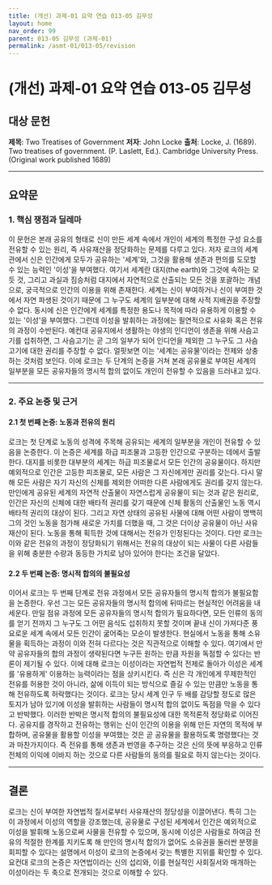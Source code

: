 ```yaml
---
title: (개선) 과제-01 요약 연습 013-05 김무성
layout: home
nav_order: 99
parent: 013-05 김무성 (과제-01)
permalink: /asmt-01/013-05/revision
---
```


# (개선) 과제-01 요약 연습 013-05 김무성 


## 대상 문헌  
**제목**: Two Treatises of Government
**저자**: John Locke
**출처**: Locke, J. (1689). Two treatises of government. (P. Laslett, Ed.). Cambridge University Press. (Original work published 1689) 


---

## 요약문  

### 1. 핵심 쟁점과 딜레마

이 문헌은 본래 공유의 형태로 신이 만든 세계 속에서 개인이 세계의 특정한 구성 요소를 전유할 수 있는 원리, 즉 사유재산을 정당화하는 문제를 다루고 있다. 저자 로크의 세계관에서 신은 인간에게 모두가 공유하는 '세계'와, 그것을 활용해 생존과 편의를 도모할 수 있는 능력인 '이성'을 부여했다. 여기서 세계란 대지(the earth)와 그것에 속하는 모듯 것, 그리고 과실과 짐승처럼 대지에서 자연적으로 산출되는 모든 것을 포괄하는 개념으로, 궁극적으로 인간의 이용을 위해 존재한다. 세계는 신이 부여하거나 신이 부여한 것에서 자연 파생된 것이기 때문에 그 누구도 세계의 일부분에 대해 사적 지배권을 주장할 수 없다. 동시에 신은 인간에게 세계를 특정한 용도나 목적에 따라 유용하게 이용할 수 있는 '이성'을 부여했다. 그런데 이성을 발휘하는 과정에는 필연적으로 사유화 혹은 전유의 과정이 수반된다. 예컨대 공유지에서 생활하는 야생의 인디언이 생존을 위해 사슴고기를 섭취하면, 그 사슴고기는 곧 그의 일부가 되어 인디언을 제외한 그 누구도 그 사슴고기에 대한 권리를 주장할 수 없다. 얼핏보면 이는 '세계는 공유물'이라는 전제와 상충하는 것처럼 보인다. 이에 로크는 두 단계의 논증을 거쳐 본래 공유물로 부여된 세계의 일부분을 모든 공유자들의 명시적 합의 없이도 개인이 전유할 수 있음을 드러내고 있다.

---

### 2. 주요 논증 및 근거  

#### 2.1 첫 번째 논증: 노동과 전유의 원리

로크는 첫 단계로 노동의 성격에 주목해 공유되는 세계의 일부분을 개인이 전유할 수 있음을 논증한다. 이 논증은 세계를 하급 피조물과 고등한 인간으로 구분하는 데에서 출발한다. 대지를 비롯한 대부분의 세계는 하급 피조물로서 모든 인간의 공유물이다. 하지만 예외적으로 인간은 고등한 피조물로, 모든 사람은 그 자신에게만 권리를 갖는다. 다시 말해 모든 사람은 자기 자신의 신체를 제외한 어떠한 다른 사람에게도 권리를 갖지 않는다. 만인에게 공유된 세계의 자연적 산출물이 자연스럽게 공유물이 되는 것과 같은 원리로, 인간은 자신의 신체에 대한 배타적 권리를 갖기 때문에 신체 활동의 산출물인 노동 역시 배타적 권리의 대상이 된다. 그리고 자연 상태의 공유된 사물에 대해 어떤 사람이 명백히 그의 것인 노동을 첨가해 새로운 가치를 더했을 때, 그 것은 더이상 공유물이 아닌 사유재산이 된다. 노동을 통해 획득한 것에 대해서는 전유가 인정된다는 것이다. 다만 로크는 이와 같은 전유의 과정이 정당화되기 위해서는 전유의 대상이 되는 사물이 다른 사람들을 위해 충분한 수량과 동등한 가치로 남아 있어야 한다는 조건을 달았다.

#### 2.2 두 번째 논증: 명시적 합의의 불필요성

이어서 로크는 두 번째 단계로 전유 과정에서 모든 공유자들의 명시적 합의가 불필요함을 논증한다. 우선 그는 모든 공유자들의 명시적 합의에 뒤따르는 현실적인 어려움을 내세운다. 만일 점유 과정에 모든 공유자들의 명시적 합의가 필요하다면, 모든 인류의 동의를 얻기 전까지 그 누구도 그 어떤 음식도 섭취하지 못할 것이며 끝내 신이 가져다준 풍요로운 세계 속에서 모든 인간이 굶어죽는 모순이 발생한다. 현실에서 노동을 통해 소유물을 획득하는 과정이 이와 전혀 다르다는 것은 직관적으로 이해할 수 있다. 여기에서 만약 공유자들의 합의 과정이 생략된다면 누구든 원하는 만큼 자원을 독점할 수 있다는 반론이 제기될 수 있다. 이에 대해 로크는 이성이라는 자연법적 전제로 돌아가 이성은 세계를 '유용하게' 이용하는 능력이라는 점을 상키시킨다. 즉 신은 각 개인에게 무제한적인 전유를 허용한 것이 아니라, 삶에 이득이 되는 방식으로 즐길 수 있는 만큼만 노동을 통해 전유하도록 허락했다는 것이다. 로크는 당시 세계 인구 두 배를 감당할 정도로 많은 토지가 남아 있기에 이성을 발휘하는 사람들이 명시적 합의 없이도 독점을 막을 수 있다고 반박했다. 이러한 반박은 명시적 합의의 불필요성에 대한 목적론적 정당화로 이어진다. 공유지를 경작하고 전유하는 행위는 신이 인간의 이용을 위해 만든 자연의 목적에 부합하며, 공유물을 활용할 이성을 부여했는 것은 곧 공유물을 활용하도록 명령했다는 것과 마찬가지이다. 즉 전유를 통해 생존과 번영을 추구하는 것은 신의 뜻에 부응하고 인류 전체의 이익에 이바지 하는 것으로 다른 사람들의 동의를 필요로 하지 않는다는 것이다. 

---

## 결론  

로크는 신이 부여한 자연법적 질서로부터 사유재산의 정당성을 이끌어낸다. 특히 그는 이 과정에서 이성의 역할을 강조했는데, 공유물로 구성된 세계에서 인간은 예외적으로 이성을 발휘해 노동으로써 사물을 전유할 수 있으며, 동시에 이성은 사람들로 하여금 전유의 적절한 한계를 지키도록 해 만인의 명시적 합의가 없어도 소유권을 둘러싼 분쟁을 회피할 수 있다는 설명에서 이성이 로크의 논증에서 갖는 특별한 지위를 확인할 수 있다. 요컨대 로크의 논증은 자연법이라는 신의 섭리와, 이를 현실적인 사회질서와 매개하는 이성이라는 두 축으로 전개되는 것으로 이해할 수 있다.